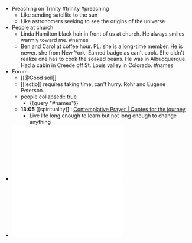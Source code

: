 - Preaching on Trinity #trinity #preaching
	- Like sending satellite to the sun
	- Like astronomers seeking to see the origins of the universe
- People at  church
	- Linda Hamilton black hair in front of us at church. He always smiles warmly toward me. #names
	- Ben and Carol at coffee hour. PL: she is a long-time member. He is newer. she from New York. Earned badge as can't cook. She didn't realize one has to cook the  soaked beans. He was in Albuqquerque.  Had  a cabin in Creede off St.  Louis valley in Colorado. #names
- Forum
	- [[@Good soil]]
	- [[lectio]]  requires taking time, can't hurry. Rohr and Eugene Peterson.
	- people
	  collapsed:: true
		- {{query "#names"}}
	- **13:05** [[spirituality]] :  [Contemplative Prayer | Quotes for the journey](https://dalesgit.github.io/emelia-quotes/2024-06-22-Contemplative-Prayer/)
		- Live life long enough to learn but not long enough to change anything
- ![WG_2016_Schedule_Final_nobleed.pdf](../assets/WG_2016_Schedule_Final_nobleed_1750021893475_0.pdf)
- ![WG_2016_Schedule_Final_nobleed_1750021893475_0-1.pdf](../assets/WG_2016_Schedule_Final_nobleed_1750021893475_0-1_1750022789138_0.pdf)